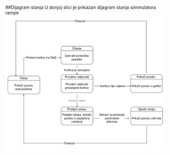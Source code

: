 ##Dijagram stanja
U donjoj slici je prikazan dijagram stanja simmulatora rampe
![Alt text](slike/dijagram_stanja.png/)
